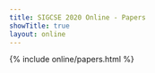 ```yaml
---
title: SIGCSE 2020 Online - Papers
showTitle: true
layout: online
---
```


<!-- 
Source Files Location: data/online
Headers: track,title,abstract,authors,type,doi-num,doi-address,video-link,supplemental-link
-->

{% include online/papers.html %}